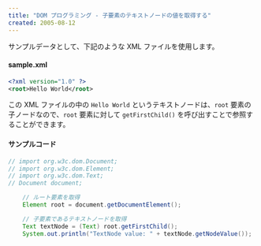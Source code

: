 ```yaml
---
title: "DOM プログラミング - 子要素のテキストノードの値を取得する"
created: 2005-08-12
---
```


サンプルデータとして、下記のような XML ファイルを使用します。

#### sample.xml

~~~ xml
<?xml version="1.0" ?>
<root>Hello World</root>
~~~

この XML ファイルの中の `Hello World` というテキストノードは、`root` 要素の子ノードなので、`root` 要素に対して `getFirstChild()` を呼び出すことで参照することができます。

#### サンプルコード

~~~ java
// import org.w3c.dom.Document;
// import org.w3c.dom.Element;
// import org.w3c.dom.Text;
// Document document;

    // ルート要素を取得
    Element root = document.getDocumentElement();

    // 子要素であるテキストノードを取得
    Text textNode = (Text) root.getFirstChild();
    System.out.println("TextNode value: " + textNode.getNodeValue());
~~~

